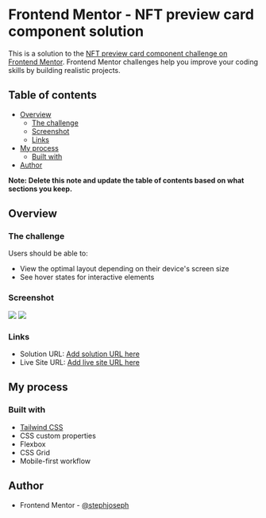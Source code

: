# Frontend Mentor - NFT preview card component solution

This is a solution to the [NFT preview card component challenge on Frontend Mentor](https://www.frontendmentor.io/challenges/nft-preview-card-component-SbdUL_w0U). Frontend Mentor challenges help you improve your coding skills by building realistic projects. 

## Table of contents

- [Overview](#overview)
  - [The challenge](#the-challenge)
  - [Screenshot](#screenshot)
  - [Links](#links)
- [My process](#my-process)
  - [Built with](#built-with)
- [Author](#author)


**Note: Delete this note and update the table of contents based on what sections you keep.**

## Overview

### The challenge

Users should be able to:

- View the optimal layout depending on their device's screen size
- See hover states for interactive elements

### Screenshot

![](./screenshot/nft-preview-card-cs-desktop.png)
![](./screenshot/nft-preview-card-cs-mobile.png)


### Links

- Solution URL: [Add solution URL here](https://www.frontendmentor.io/solutions/nft-preview-card-component-solution-y1BKc-w2j)
- Live Site URL: [Add live site URL here](https://stephjoseph.github.io/nft-preview-card-main/)

## My process

### Built with

- [Tailwind CSS](http://tailwindcss.com/)
- CSS custom properties
- Flexbox
- CSS Grid
- Mobile-first workflow


## Author

- Frontend Mentor - [@stephjoseph](https://www.frontendmentor.io/profile/stephjoseph)


